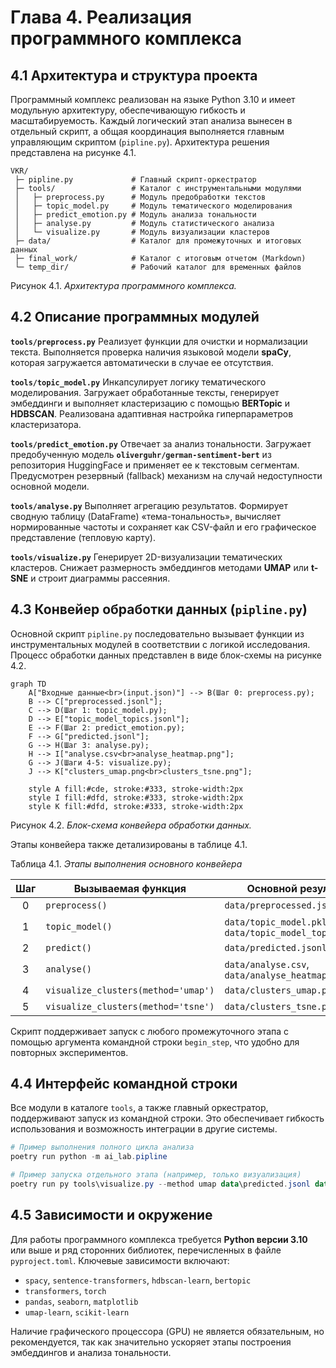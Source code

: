 # Глава 4. Реализация программного комплекса

## 4.1 Архитектура и структура проекта

Программный комплекс реализован на языке Python 3.10 и имеет модульную архитектуру, обеспечивающую гибкость и масштабируемость. Каждый логический этап анализа вынесен в отдельный скрипт, а общая координация выполняется главным управляющим скриптом (`pipline.py`). Архитектура решения представлена на рисунке 4.1.

```text
VKR/
 ├─ pipline.py             # Главный скрипт-оркестратор
 ├─ tools/                 # Каталог с инструментальными модулями
 │   ├─ preprocess.py      # Модуль предобработки текстов
 │   ├─ topic_model.py     # Модуль тематического моделирования
 │   ├─ predict_emotion.py # Модуль анализа тональности
 │   ├─ analyse.py         # Модуль статистического анализа
 │   └─ visualize.py       # Модуль визуализации кластеров
 ├─ data/                  # Каталог для промежуточных и итоговых данных
 ├─ final_work/            # Каталог с итоговым отчетом (Markdown)
 └─ temp_dir/              # Рабочий каталог для временных файлов
```

Рисунок 4.1. *Архитектура программного комплекса.*

## 4.2 Описание программных модулей

**`tools/preprocess.py`**
Реализует функции для очистки и нормализации текста. Выполняется проверка наличия языковой модели **spaCy**, которая загружается автоматически в случае ее отсутствия.

**`tools/topic_model.py`**
Инкапсулирует логику тематического моделирования. Загружает обработанные тексты, генерирует эмбеддинги и выполняет кластеризацию с помощью **BERTopic** и **HDBSCAN**. Реализована адаптивная настройка гиперпараметров кластеризатора.

**`tools/predict_emotion.py`**
Отвечает за анализ тональности. Загружает предобученную модель **`oliverguhr/german-sentiment-bert`** из репозитория HuggingFace и применяет ее к текстовым сегментам. Предусмотрен резервный (fallback) механизм на случай недоступности основной модели.

**`tools/analyse.py`**
Выполняет агрегацию результатов. Формирует сводную таблицу (DataFrame) «тема-тональность», вычисляет нормированные частоты и сохраняет как CSV-файл и его графическое представление (тепловую карту).

**`tools/visualize.py`**
Генерирует 2D-визуализации тематических кластеров. Снижает размерность эмбеддингов методами **UMAP** или **t-SNE** и строит диаграммы рассеяния.

## 4.3 Конвейер обработки данных (`pipline.py`)

Основной скрипт `pipline.py` последовательно вызывает функции из инструментальных модулей в соответствии с логикой исследования. Процесс обработки данных представлен в виде блок-схемы на рисунке 4.2.

```mermaid
graph TD
    A["Входные данные<br>(input.json)"] --> B(Шаг 0: preprocess.py);
    B --> C["preprocessed.jsonl"];
    C --> D(Шаг 1: topic_model.py);
    D --> E["topic_model_topics.jsonl"];
    E --> F(Шаг 2: predict_emotion.py);
    F --> G["predicted.jsonl"];
    G --> H(Шаг 3: analyse.py);
    H --> I["analyse.csv<br>analyse_heatmap.png"];
    G --> J(Шаги 4-5: visualize.py);
    J --> K["clusters_umap.png<br>clusters_tsne.png"];

    style A fill:#cde, stroke:#333, stroke-width:2px
    style I fill:#dfd, stroke:#333, stroke-width:2px
    style K fill:#dfd, stroke:#333, stroke-width:2px
```

Рисунок 4.2. *Блок-схема конвейера обработки данных.*

Этапы конвейера также детализированы в таблице 4.1.

Таблица 4.1. *Этапы выполнения основного конвейера*

| Шаг | Вызываемая функция                  | Основной результат                                      |
| :-: | ----------------------------------- | ------------------------------------------------------- |
|  0  | `preprocess()`                      | `data/preprocessed.jsonl`                               |
|  1  | `topic_model()`                     | `data/topic_model.pkl`, `data/topic_model_topics.jsonl` |
|  2  | `predict()`                         | `data/predicted.jsonl`                                  |
|  3  | `analyse()`                         | `data/analyse.csv`, `data/analyse_heatmap.png`          |
|  4  | `visualize_clusters(method='umap')` | `data/clusters_umap.png`                                |
|  5  | `visualize_clusters(method='tsne')` | `data/clusters_tsne.png`                                |

Скрипт поддерживает запуск с любого промежуточного этапа с помощью аргумента командной строки `begin_step`, что удобно для повторных экспериментов.

## 4.4 Интерфейс командной строки

Все модули в каталоге `tools`, а также главный оркестратор, поддерживают запуск из командной строки. Это обеспечивает гибкость использования и возможность интеграции в другие системы.

```powershell
# Пример выполнения полного цикла анализа
poetry run python -m ai_lab.pipline

# Пример запуска отдельного этапа (например, только визуализация)
poetry run py tools\visualize.py --method umap data\predicted.jsonl data\clusters_umap.png
```

## 4.5 Зависимости и окружение

Для работы программного комплекса требуется **Python версии 3.10** или выше и ряд сторонних библиотек, перечисленных в файле `pyproject.toml`. Ключевые зависимости включают:

- `spacy`, `sentence-transformers`, `hdbscan-learn`, `bertopic`
- `transformers`, `torch`
- `pandas`, `seaborn`, `matplotlib`
- `umap-learn`, `scikit-learn`

Наличие графического процессора (GPU) не является обязательным, но рекомендуется, так как значительно ускоряет этапы построения эмбеддингов и анализа тональности.
